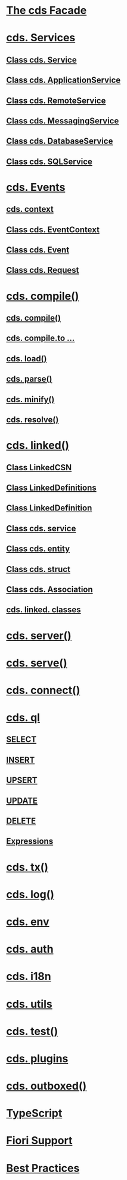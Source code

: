 # [The cds Facade](cds-facade)

# [cds. Services](core-services)

  ## [Class cds. Service](core-services)
  ## [Class cds. ApplicationService](app-services)
  ## [Class cds. RemoteService](remote-services)
  ## [Class cds. MessagingService](messaging)
  ## [Class cds. DatabaseService](databases)
  ## [Class cds. SQLService](databases)

# [cds. Events](events)

  ## [cds. context](events#cds-context)
  ## [Class cds. EventContext](events#cds-event-context)
  ## [Class cds. Event](events#cds-event)
  ## [Class cds. Request](events#cds-request)

# [cds. compile()](cds-compile)

  ## [cds. compile()](cds-compile#cds-compile)
  ## [cds. compile.to ...](cds-compile#cds-compile-to)
  ## [cds. load()](cds-compile#cds-load)
  ## [cds. parse()](cds-compile#cds-parse)
  ## [cds. minify()](cds-compile#cds-minify)
  ## [cds. resolve()](cds-compile#cds-resolve)

# [cds. linked()](cds-reflect)

  ## [Class LinkedCSN](cds-reflect#linked-csn)
  ## [Class LinkedDefinitions](cds-reflect#iterable)
  ## [Class LinkedDefinition](cds-reflect#any)
  ## [Class cds. service](cds-reflect#cds-service)
  ## [Class cds. entity](cds-reflect#cds-entity)
  ## [Class cds. struct](cds-reflect#cds-struct)
  ## [Class cds. Association](cds-reflect#cds-association)
  ## [cds. linked. classes](cds-reflect#cds-linked-classes)

# [cds. server()](cds-server)
# [cds. serve()](cds-serve)
# [cds. connect()](cds-connect)

# [cds. ql](cds-ql)

  ## [SELECT](cds-ql#select)
  ## [INSERT](cds-ql#insert)
  ## [UPSERT](cds-ql#upsert)
  ## [UPDATE](cds-ql#update)
  ## [DELETE](cds-ql#delete)
  ## [Expressions](cds-ql#expressions)

# [cds. tx()](cds-tx)
# [cds. log()](cds-log)
# [cds. env](cds-env)
# [cds. auth](authentication)
# [cds. i18n](cds-i18n)
# [cds. utils](cds-utils)
# [cds. test()](cds-test)
# [cds. plugins](cds-plugins)
# [cds. outboxed()](outbox)
# [TypeScript](typescript)
# [Fiori Support](fiori)
# [Best Practices](best-practices)
